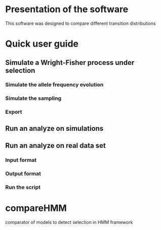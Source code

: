# Presentation of the software

This software was designed to compare different transition distributions

# Quick user guide

## Simulate a Wright-Fisher process under selection

### Simulate the allele frequency evolution

### Simulate the sampling

### Export

## Run an analyze on simulations

## Run an analyze on real data set

### Input format

### Output format

### Run the script

# compareHMM
comparator of models to detect selection in HMM framework

